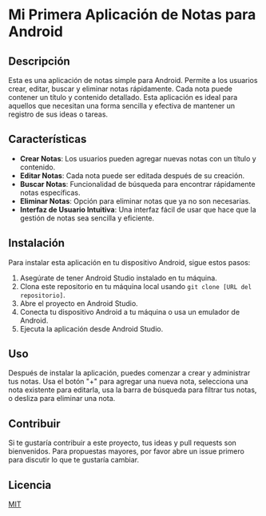 # Mi Primera Aplicación de Notas para Android

## Descripción

Esta es una aplicación de notas simple para Android. Permite a los usuarios crear, editar, buscar y eliminar notas rápidamente. Cada nota puede contener un título y contenido detallado. Esta aplicación es ideal para aquellos que necesitan una forma sencilla y efectiva de mantener un registro de sus ideas o tareas.

## Características

- **Crear Notas**: Los usuarios pueden agregar nuevas notas con un título y contenido.
- **Editar Notas**: Cada nota puede ser editada después de su creación.
- **Buscar Notas**: Funcionalidad de búsqueda para encontrar rápidamente notas específicas.
- **Eliminar Notas**: Opción para eliminar notas que ya no son necesarias.
- **Interfaz de Usuario Intuitiva**: Una interfaz fácil de usar que hace que la gestión de notas sea sencilla y eficiente.

## Instalación

Para instalar esta aplicación en tu dispositivo Android, sigue estos pasos:

1. Asegúrate de tener Android Studio instalado en tu máquina.
2. Clona este repositorio en tu máquina local usando `git clone [URL del repositorio]`.
3. Abre el proyecto en Android Studio.
4. Conecta tu dispositivo Android a tu máquina o usa un emulador de Android.
5. Ejecuta la aplicación desde Android Studio.

## Uso

Después de instalar la aplicación, puedes comenzar a crear y administrar tus notas. Usa el botón "+" para agregar una nueva nota, selecciona una nota existente para editarla, usa la barra de búsqueda para filtrar tus notas, o desliza para eliminar una nota.

## Contribuir

Si te gustaría contribuir a este proyecto, tus ideas y pull requests son bienvenidos. Para propuestas mayores, por favor abre un issue primero para discutir lo que te gustaría cambiar.

## Licencia

[MIT](https://choosealicense.com/licenses/mit/)


